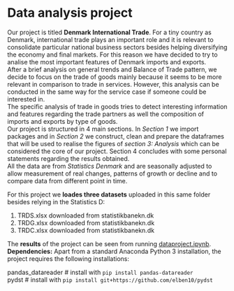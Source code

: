 # Data analysis project

Our project is titled **Denmark International Trade**. For a tiny country as Denmark, international trade plays an important role and it is relevant to consolidate particular national business sectors besides helping diversifying the economy and final markets. For this reason we have decided to try to analise the most important features of Denmark imports and exports.   
After a brief analysis on general trends and Balance of Trade pattern, we decide to focus on the trade of goods mainly because it seems to be more relevant in comparison to trade in services. However, this analysis can be conducted in the same way for the service case if someone could be interested in.  
The specific analysis of trade in goods tries to detect interesting information and features regarding the trade partners as well the composition of imports and exports by type of goods.  
Our project is structured in 4 main sections. In *Section 1* we import packages and in *Section 2* we construct, clean and prepare the dataframes that will be used to realise the figures of *section 3: Analysis* which can be considered the core of our project. Section 4 concludes with some personal statements regarding the results obtained.  
All the data are from *Statistics Denmark* and are seasonally adjusted to allow measurement of real changes, patterns of growth or decline and to compare data from different point in time.

For this project we **loades three datasets** uploaded in this same folder besides relying in the Statistics D:

1. TRDS.xlsx downloaded from statistikbanekn.dk
2. TRDG.xlsx downloaded from statistikbanekn.dk
3. TRDC.xlsx downloaded from statistikbanekn.dk

The **results** of the project can be seen from running [dataproject.ipynb](dataproject.ipynb).
**Dependencies:** Apart from a standard Anaconda Python 3 installation, the project requires the following installations:

pandas_datareader # install with `pip install pandas-datareader`  
pydst # install with `pip install git+https://github.com/elben10/pydst`
